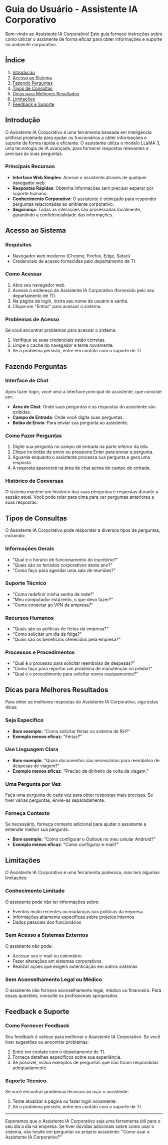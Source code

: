 # Guia do Usuário - Assistente IA Corporativo

Bem-vindo ao Assistente IA Corporativo! Este guia fornece instruções sobre como utilizar o assistente de forma eficaz para obter informações e suporte no ambiente corporativo.

## Índice

1. [Introdução](#introdução)
2. [Acesso ao Sistema](#acesso-ao-sistema)
3. [Fazendo Perguntas](#fazendo-perguntas)
4. [Tipos de Consultas](#tipos-de-consultas)
5. [Dicas para Melhores Resultados](#dicas-para-melhores-resultados)
6. [Limitações](#limitações)
7. [Feedback e Suporte](#feedback-e-suporte)

## Introdução

O Assistente IA Corporativo é uma ferramenta baseada em inteligência artificial projetada para ajudar os funcionários a obter informações e suporte de forma rápida e eficiente. O assistente utiliza o modelo LLaMA 3, uma tecnologia de IA avançada, para fornecer respostas relevantes e precisas às suas perguntas.

### Principais Recursos

- **Interface Web Simples**: Acesse o assistente através de qualquer navegador web.
- **Respostas Rápidas**: Obtenha informações sem precisar esperar por suporte humano.
- **Conhecimento Corporativo**: O assistente é otimizado para responder perguntas relacionadas ao ambiente corporativo.
- **Segurança**: Todas as interações são processadas localmente, garantindo a confidencialidade das informações.

## Acesso ao Sistema

### Requisitos

- Navegador web moderno (Chrome, Firefox, Edge, Safari)
- Credenciais de acesso fornecidas pelo departamento de TI

### Como Acessar

1. Abra seu navegador web.
2. Acesse o endereço do Assistente IA Corporativo (fornecido pelo seu departamento de TI).
3. Na página de login, insira seu nome de usuário e senha.
4. Clique em "Entrar" para acessar o sistema.

### Problemas de Acesso

Se você encontrar problemas para acessar o sistema:

1. Verifique se suas credenciais estão corretas.
2. Limpe o cache do navegador e tente novamente.
3. Se o problema persistir, entre em contato com o suporte de TI.

## Fazendo Perguntas

### Interface de Chat

Após fazer login, você verá a interface principal do assistente, que consiste em:

- **Área de Chat**: Onde suas perguntas e as respostas do assistente são exibidas.
- **Campo de Entrada**: Onde você digita suas perguntas.
- **Botão de Envio**: Para enviar sua pergunta ao assistente.

### Como Fazer Perguntas

1. Digite sua pergunta no campo de entrada na parte inferior da tela.
2. Clique no botão de envio ou pressione Enter para enviar a pergunta.
3. Aguarde enquanto o assistente processa sua pergunta e gera uma resposta.
4. A resposta aparecerá na área de chat acima do campo de entrada.

### Histórico de Conversas

O sistema mantém um histórico das suas perguntas e respostas durante a sessão atual. Você pode rolar para cima para ver perguntas anteriores e suas respostas.

## Tipos de Consultas

O Assistente IA Corporativo pode responder a diversos tipos de perguntas, incluindo:

### Informações Gerais

- "Qual é o horário de funcionamento do escritório?"
- "Quais são os feriados corporativos deste ano?"
- "Como faço para agendar uma sala de reuniões?"

### Suporte Técnico

- "Como redefinir minha senha de rede?"
- "Meu computador está lento, o que devo fazer?"
- "Como conectar ao VPN da empresa?"

### Recursos Humanos

- "Quais são as políticas de férias da empresa?"
- "Como solicitar um dia de folga?"
- "Quais são os benefícios oferecidos pela empresa?"

### Processos e Procedimentos

- "Qual é o processo para solicitar reembolso de despesas?"
- "Como faço para reportar um problema de manutenção no prédio?"
- "Qual é o procedimento para solicitar novos equipamentos?"

## Dicas para Melhores Resultados

Para obter as melhores respostas do Assistente IA Corporativo, siga estas dicas:

### Seja Específico

- **Bom exemplo**: "Como solicitar férias no sistema de RH?"
- **Exemplo menos eficaz**: "Férias?"

### Use Linguagem Clara

- **Bom exemplo**: "Quais documentos são necessários para reembolso de despesas de viagem?"
- **Exemplo menos eficaz**: "Preciso de dinheiro de volta da viagem."

### Uma Pergunta por Vez

Faça uma pergunta de cada vez para obter respostas mais precisas. Se tiver várias perguntas, envie-as separadamente.

### Forneça Contexto

Se necessário, forneça contexto adicional para ajudar o assistente a entender melhor sua pergunta.

- **Bom exemplo**: "Como configurar o Outlook no meu celular Android?"
- **Exemplo menos eficaz**: "Como configurar e-mail?"

## Limitações

O Assistente IA Corporativo é uma ferramenta poderosa, mas tem algumas limitações:

### Conhecimento Limitado

O assistente pode não ter informações sobre:
- Eventos muito recentes ou mudanças nas políticas da empresa
- Informações altamente específicas sobre projetos internos
- Dados pessoais dos funcionários

### Sem Acesso a Sistemas Externos

O assistente não pode:
- Acessar seu e-mail ou calendário
- Fazer alterações em sistemas corporativos
- Realizar ações que exigem autenticação em outros sistemas

### Sem Aconselhamento Legal ou Médico

O assistente não fornece aconselhamento legal, médico ou financeiro. Para essas questões, consulte os profissionais apropriados.

## Feedback e Suporte

### Como Fornecer Feedback

Seu feedback é valioso para melhorar o Assistente IA Corporativo. Se você tiver sugestões ou encontrar problemas:

1. Entre em contato com o departamento de TI.
2. Forneça detalhes específicos sobre sua experiência.
3. Se possível, inclua exemplos de perguntas que não foram respondidas adequadamente.

### Suporte Técnico

Se você encontrar problemas técnicos ao usar o assistente:

1. Tente atualizar a página ou fazer login novamente.
2. Se o problema persistir, entre em contato com o suporte de TI.

---

Esperamos que o Assistente IA Corporativo seja uma ferramenta útil para o seu dia a dia na empresa. Se tiver dúvidas adicionais sobre como usar o sistema, não hesite em perguntar ao próprio assistente: "Como usar o Assistente IA Corporativo?"